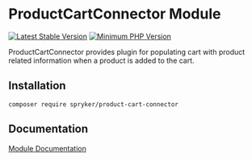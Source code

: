# ProductCartConnector Module
[![Latest Stable Version](https://poser.pugx.org/spryker/product-cart-connector/v/stable.svg)](https://packagist.org/packages/spryker/product-cart-connector)
[![Minimum PHP Version](https://img.shields.io/badge/php-%3E%3D%207.4-8892BF.svg)](https://php.net/)

ProductCartConnector provides plugin for populating cart with product related information when a product is added to the cart.

## Installation

```
composer require spryker/product-cart-connector
```

## Documentation

[Module Documentation](https://academy.spryker.com/developing_with_spryker/module_guide/checkout_process/cart.html)
